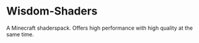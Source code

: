 # Wisdom-Shaders
A Minecraft shaderspack. Offers high performance with high quality at the same time.
